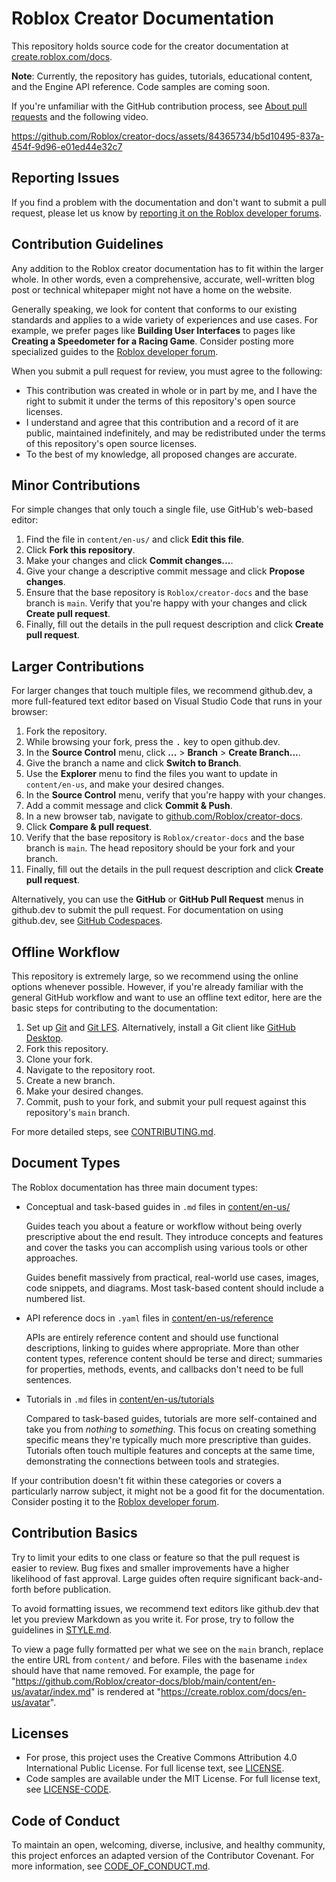 # Roblox Creator Documentation

This repository holds source code for the creator documentation at [create.roblox.com/docs](https://create.roblox.com/docs).

**Note**: Currently, the repository has guides, tutorials, educational content, and the Engine API reference. Code samples are coming soon.

If you're unfamiliar with the GitHub contribution process, see [About pull requests](https://docs.github.com/en/pull-requests/collaborating-with-pull-requests/proposing-changes-to-your-work-with-pull-requests/about-pull-requests) and the following video.

<https://github.com/Roblox/creator-docs/assets/84365734/b5d10495-837a-454f-9d96-e01ed44e32c7>

## Reporting Issues

If you find a problem with the documentation and don't want to submit a pull request, please let us know by [reporting it on the Roblox developer forums](https://devforum.roblox.com/w/bug-report/).

## Contribution Guidelines

Any addition to the Roblox creator documentation has to fit within the larger whole. In other words, even a comprehensive, accurate, well-written blog post or technical whitepaper might not have a home on the website.

Generally speaking, we look for content that conforms to our existing standards and applies to a wide variety of experiences and use cases. For example, we prefer pages like **Building User Interfaces** to pages like **Creating a Speedometer for a Racing Game**. Consider posting more specialized guides to the [Roblox developer forum](https://devforum.roblox.com/c/resources/71).

When you submit a pull request for review, you must agree to the following:

- This contribution was created in whole or in part by me, and I have the right to submit it under the terms of this repository's open source licenses.
- I understand and agree that this contribution and a record of it are public, maintained indefinitely, and may be redistributed under the terms of this repository's open source licenses.
- To the best of my knowledge, all proposed changes are accurate.

## Minor Contributions

For simple changes that only touch a single file, use GitHub's web-based editor:

1. Find the file in `content/en-us/` and click **Edit this file**.
1. Click **Fork this repository**.
1. Make your changes and click **Commit changes...**.
1. Give your change a descriptive commit message and click **Propose changes**.
1. Ensure that the base repository is `Roblox/creator-docs` and the base branch is `main`. Verify that you're happy with your changes and click **Create pull request**.
1. Finally, fill out the details in the pull request description and click **Create pull request**.

## Larger Contributions

For larger changes that touch multiple files, we recommend github.dev, a more full-featured text editor based on Visual Studio Code that runs in your browser:

1. Fork the repository.
1. While browsing your fork, press the <kbd>.</kbd> key to open github.dev.
1. In the **Source Control** menu, click **...** > **Branch** > **Create Branch...**.
1. Give the branch a name and click **Switch to Branch**.
1. Use the **Explorer** menu to find the files you want to update in `content/en-us`, and make your desired changes.
1. In the **Source Control** menu, verify that you're happy with your changes.
1. Add a commit message and click **Commit & Push**.
1. In a new browser tab, navigate to [github.com/Roblox/creator-docs](https://github.com/Roblox/creator-docs).
1. Click **Compare & pull request**.
1. Verify that the base repository is `Roblox/creator-docs` and the base branch is `main`. The head repository should be your fork and your branch.
1. Finally, fill out the details in the pull request description and click **Create pull request**.

Alternatively, you can use the **GitHub** or **GitHub Pull Request** menus in github.dev to submit the pull request. For documentation on using github.dev, see [GitHub Codespaces](https://docs.github.com/en/codespaces/the-githubdev-web-based-editor).

## Offline Workflow

This repository is extremely large, so we recommend using the online options whenever possible. However, if you're already familiar with the general GitHub workflow and want to use an offline text editor, here are the basic steps for contributing to the documentation:

1. Set up [Git](https://docs.github.com/en/get-started/quickstart/set-up-git) and [Git LFS](https://docs.github.com/en/repositories/working-with-files/managing-large-files/installing-git-large-file-storage). Alternatively, install a Git client like [GitHub Desktop](https://desktop.github.com).
1. Fork this repository.
1. Clone your fork.
1. Navigate to the repository root.
1. Create a new branch.
1. Make your desired changes.
1. Commit, push to your fork, and submit your pull request against this repository's `main` branch.

For more detailed steps, see [CONTRIBUTING.md](CONTRIBUTING.md).

## Document Types

The Roblox documentation has three main document types:

- Conceptual and task-based guides in `.md` files in [content/en-us/](./content/en-us/)

  Guides teach you about a feature or workflow without being overly prescriptive about the end result. They introduce concepts and features and cover the tasks you can accomplish using various tools or other approaches.

  Guides benefit massively from practical, real-world use cases, images, code snippets, and diagrams. Most task-based content should include a numbered list.

- API reference docs in `.yaml` files in [content/en-us/reference](./content/en-us/reference)

  APIs are entirely reference content and should use functional descriptions, linking to guides where appropriate. More than other content types, reference content should be terse and direct; summaries for properties, methods, events, and callbacks don't need to be full sentences.

- Tutorials in `.md` files in [content/en-us/tutorials](./content/en-us/tutorials)

  Compared to task-based guides, tutorials are more self-contained and take you from _nothing_ to _something_. This focus on creating something specific means they're typically much more prescriptive than guides. Tutorials often touch multiple features and concepts at the same time, demonstrating the connections between tools and strategies.

If your contribution doesn't fit within these categories or covers a particularly narrow subject, it might not be a good fit for the documentation. Consider posting it to the [Roblox developer forum](https://devforum.roblox.com/c/resources/71).

## Contribution Basics

Try to limit your edits to one class or feature so that the pull request is easier to review. Bug fixes and smaller improvements have a higher likelihood of fast approval. Large guides often require significant back-and-forth before publication.

To avoid formatting issues, we recommend text editors like github.dev that let you preview Markdown as you write it. For prose, try to follow the guidelines in [STYLE.md](STYLE.md).

To view a page fully formatted per what we see on the `main` branch, replace the entire URL from `content/` and before. Files with the basename `index` should have that name removed. For example, the page for "https://github.com/Roblox/creator-docs/blob/main/content/en-us/avatar/index.md" is rendered at "https://create.roblox.com/docs/en-us/avatar".

## Licenses

- For prose, this project uses the Creative Commons Attribution 4.0 International Public License. For full license text, see [LICENSE](LICENSE).
- Code samples are available under the MIT License. For full license text, see [LICENSE-CODE](LICENSE-CODE).

## Code of Conduct

To maintain an open, welcoming, diverse, inclusive, and healthy community, this project enforces an adapted version of the Contributor Covenant. For more information, see [CODE_OF_CONDUCT.md](CODE_OF_CONDUCT.md).
